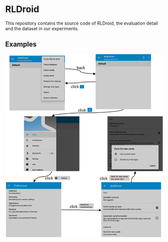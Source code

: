 # RLDroid
This repository contains the source code of RLDroid, the evaluation detail and the dataset in our experiments.

## Examples
<div align="center">
<img src="examples/AnkiDroid.png">
</div>
